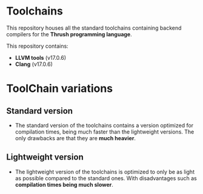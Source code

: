 # Toolchains

This repository houses all the standard toolchains containing backend compilers for the **Thrush programming language**.

This repository contains:

- **LLVM tools** (v17.0.6)
- **Clang** (v17.0.6)

# ToolChain variations

## Standard version

- The standard version of the toolchains contains a version optimized for compilation times, being much faster than the lightweight versions. The only drawbacks are that they are **much heavier**.

## Lightweight version

- The lightweight version of the toolchains is optimized to only be as light as possible compared to the standard ones. With disadvantages such as **compilation times being much slower**.
